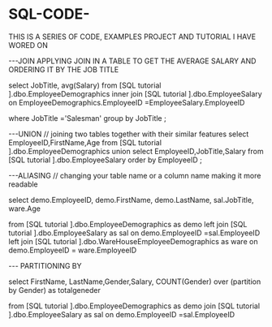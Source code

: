 # SQL-CODE-

THIS IS A SERIES OF CODE, EXAMPLES PROJECT AND TUTORIAL I HAVE WORED ON 



---JOIN
APPLYING JOIN IN A TABLE TO GET THE AVERAGE SALARY AND ORDERING IT  BY THE JOB TITLE 

select JobTitle, avg(Salary)
from [SQL tutorial ].dbo.EmployeeDemographics
inner join [SQL tutorial ].dbo.EmployeeSalary
     on EmployeeDemographics.EmployeeID =EmployeeSalary.EmployeeID

where JobTitle ='Salesman'
group by JobTitle ;


---UNION // joining two tables together with their similar features
select EmployeeID,FirstName,Age
from [SQL tutorial ].dbo.EmployeeDemographics
union 
select  EmployeeID,JobTitle,Salary
from
[SQL tutorial ].dbo.EmployeeSalary
order by EmployeeID ;



---ALIASING // changing your table name or a column name making it more readable 


select demo.EmployeeID, demo.FirstName, demo.LastName, sal.JobTitle, ware.Age


from [SQL tutorial ].dbo.EmployeeDemographics as demo
left join [SQL tutorial ].dbo.EmployeeSalary as sal
    on demo.EmployeeID =sal.EmployeeID
left join  [SQL tutorial ].dbo.WareHouseEmployeeDemographics as ware 
     on demo.EmployeeID = ware.EmployeeID
     
     
     
  --- PARTITIONING BY 
  
select  FirstName, LastName,Gender,Salary,
COUNT(Gender)  over (partition by Gender) as totalgeneder 

from [SQL tutorial ].dbo.EmployeeDemographics as demo
join [SQL tutorial ].dbo.EmployeeSalary as sal
    on demo.EmployeeID =sal.EmployeeID
